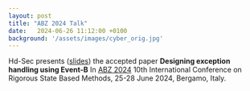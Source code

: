 ```yaml
---
layout: post
title: "ABZ 2024 Talk"
date:   2024-06-26 11:12:00 +0100
background: '/assets/images/cyber_orig.jpg'
---
```

Hd-Sec presents (<a href ="">slides</a>) the accepted paper <b>Designing exception handling using Event-B</b> In <a href ="https://abz-conf.org/site/2024/"> ABZ 2024</a> 10th International Conference on Rigorous State Based Methods, 25-28 June 2024, Bergamo, Italy.
